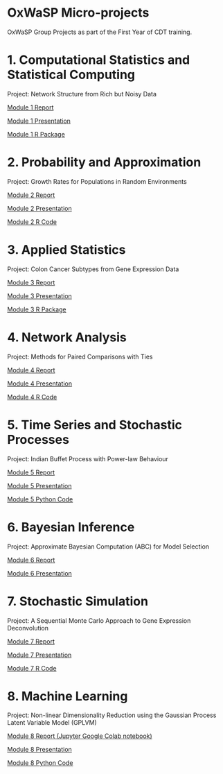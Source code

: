 # OxWaSP Micro-projects
OxWaSP Group Projects as part of the First Year of CDT training.


# 1. Computational Statistics and Statistical Computing
Project: Network Structure from Rich but Noisy Data

[Module 1 Report](https://github.com/nataliagarciamartin/OxWaSP_microprojects/blob/master/Module1_Computational_Statistics/Module1_Report.pdf)

[Module 1 Presentation](https://github.com/nataliagarciamartin/OxWaSP_microprojects/blob/master/Module1_Computational_Statistics/Module1_Presentation.pdf)

[Module 1 R Package](https://github.com/nataliagarciamartin/Network)

# 2. Probability and Approximation
Project: Growth Rates for Populations in Random Environments

[Module 2 Report](https://github.com/nataliagarciamartin/OxWaSP_microprojects/blob/master/Module2_Probability_Approximation/Module_2_Report__Growth_rates.pdf)

[Module 2 Presentation](https://github.com/nataliagarciamartin/OxWaSP_microprojects/blob/master/Module2_Probability_Approximation/Growth_Rates_for_Populations_in_Random_Environments.pdf)

[Module 2 R Code](https://github.com/nataliagarciamartin/growthrate)

# 3. Applied Statistics
Project: Colon Cancer Subtypes from Gene Expression Data

[Module 3 Report](https://github.com/nataliagarciamartin/OxWaSP_microprojects/blob/master/Module3_Applied_Statistics/Module_3_Report__gene_expression_clustering.pdf)

[Module 3 Presentation](https://github.com/nataliagarciamartin/OxWaSP_microprojects/blob/master/Module3_Applied_Statistics/Module_3_Presentation___Colon_Cancer_Subtypes_from_Gene_Expression_Data.pdf)

[Module 3 R Package](https://github.com/nataliagarciamartin/OxWaSP_Module3)


# 4. Network Analysis
Project: Methods for Paired Comparisons with Ties

[Module 4 Report](https://github.com/nataliagarciamartin/OxWaSP_microprojects/blob/master/Module4_Network_Analysis/Module_4_Ranking_with_ties.pdf)

[Module 4 Presentation](https://github.com/nataliagarciamartin/OxWaSP_microprojects/blob/master/Module4_Network_Analysis/Methods_for_Paired_Comparisons_with_Ties.pdf)

[Module 4 R Code](https://github.com/nataliagarciamartin/module4_rankings)


# 5. Time Series and Stochastic Processes
Project: Indian Buffet Process with Power-law Behaviour

[Module 5 Report](https://github.com/nataliagarciamartin/OxWaSP_microprojects/blob/master/Module5_Time_Series_Stochastic_Processes/Module_5_Report.pdf)

[Module 5 Presentation](https://github.com/nataliagarciamartin/OxWaSP_microprojects/blob/master/Module5_Time_Series_Stochastic_Processes/Module_5_Presentation.pdf)

[Module 5 Python Code](https://github.com/nataliagarciamartin/mod5_indianbuffetprocess)


# 6. Bayesian Inference
Project: Approximate Bayesian Computation (ABC) for Model Selection

[Module 6 Report](https://github.com/nataliagarciamartin/OxWaSP_microprojects/blob/master/Module6_Bayesian_Inference/Module_6__report.pdf)

[Module 6 Presentation](https://github.com/nataliagarciamartin/OxWaSP_microprojects/blob/master/Module6_Bayesian_Inference/Module_6_Presentation__ABC_MC_.pdf)

# 7. Stochastic Simulation
Project: A Sequential Monte Carlo Approach to Gene Expression Deconvolution

[Module 7 Report](https://github.com/nataliagarciamartin/OxWaSP_microprojects/blob/master/Module7_Stochastic_Simulation/Module_7_report.pdf)

[Module 7 Presentation](https://github.com/nataliagarciamartin/OxWaSP_microprojects/blob/master/Module7_Stochastic_Simulation/Module_7_presentation.pdf)

[Module 7 R Code](https://github.com/nataliagarciamartin/mod7_smc)

# 8. Machine Learning
Project: Non-linear Dimensionality Reduction using the Gaussian Process Latent Variable Model (GPLVM)

[Module 8 Report (Jupyter Google Colab notebook)](https://github.com/nataliagarciamartin/OxWaSP_microprojects/blob/master/Module8_Machine_Learning/nl_dim_red_report.ipynb)

[Module 8 Presentation](https://github.com/nataliagarciamartin/OxWaSP_microprojects/blob/master/Module8_Machine_Learning/Module_8___Presentation.pdf)

[Module 8 Python Code](https://github.com/nataliagarciamartin/OxWaSP_microprojects/blob/master/Module8_Machine_Learning/Natalia_Code_Dimensionality_Reduction.ipynb)


